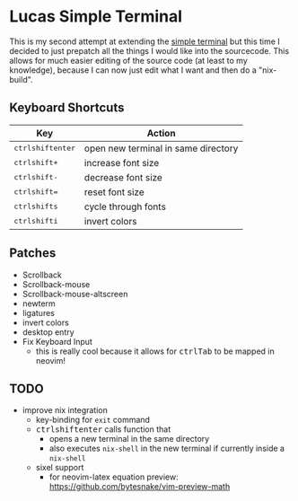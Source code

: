 # Lucas Simple Terminal

This is my second attempt at extending the [simple terminal](http://st.suckless.org/)
but this time I decided to just prepatch all the things I would like
into the sourcecode. This allows for much easier editing of the source
code (at least to my knowledge), because I can now just edit what I
want and then do a "nix-build".

## Keyboard Shortcuts

| Key | Action |
|---|---|
| <kbd>ctrl</kbd><kbd>shift</kbd><kbd>enter</kbd> | open new terminal in same directory |
| <kbd>ctrl</kbd><kbd>shift</kbd><kbd>+</kbd> | increase font size |
| <kbd>ctrl</kbd><kbd>shift</kbd><kbd>-</kbd> | decrease font size |
| <kbd>ctrl</kbd><kbd>shift</kbd><kbd>=</kbd> | reset font size |
| <kbd>ctrl</kbd><kbd>shift</kbd><kbd>s</kbd> | cycle through fonts |
| <kbd>ctrl</kbd><kbd>shift</kbd><kbd>i</kbd> | invert colors |

## Patches

- Scrollback
- Scrollback-mouse
- Scrollback-mouse-altscreen
- newterm
- ligatures
- invert colors
- desktop entry
- Fix Keyboard Input
    - this is really cool because it allows for <kbd>ctrl</kbd><kbd>Tab</kbd>
      to be mapped in neovim!

## TODO

- improve nix integration
    - key-binding for `exit` command
    - <kbd>ctrl</kbd><kbd>shift</kbd><kbd>enter</kbd> calls function that
        - opens a new terminal in the same directory
        - also executes `nix-shell` in the new terminal if currently
          inside a `nix-shell`
    - sixel support 
        - for neovim-latex equation preview: https://github.com/bytesnake/vim-preview-math
